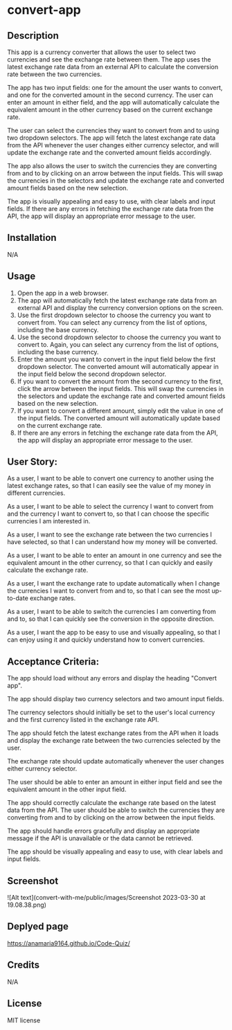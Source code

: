 # convert-app

## Description

This app is a currency converter that allows the user to select two currencies and see the exchange rate between them. The app uses the latest exchange rate data from an external API to calculate the conversion rate between the two currencies.

The app has two input fields: one for the amount the user wants to convert, and one for the converted amount in the second currency. The user can enter an amount in either field, and the app will automatically calculate the equivalent amount in the other currency based on the current exchange rate.

The user can select the currencies they want to convert from and to using two dropdown selectors. The app will fetch the latest exchange rate data from the API whenever the user changes either currency selector, and will update the exchange rate and the converted amount fields accordingly.

The app also allows the user to switch the currencies they are converting from and to by clicking on an arrow between the input fields. This will swap the currencies in the selectors and update the exchange rate and converted amount fields based on the new selection.

The app is visually appealing and easy to use, with clear labels and input fields. If there are any errors in fetching the exchange rate data from the API, the app will display an appropriate error message to the user.

## Installation

N/A

## Usage

1. Open the app in a web browser.
2. The app will automatically fetch the latest exchange rate data from an external API and display the currency conversion options on the screen.
3. Use the first dropdown selector to choose the currency you want to convert from. You can select any currency from the list of options, including the base currency.
4. Use the second dropdown selector to choose the currency you want to convert to. Again, you can select any currency from the list of options, including the base currency.
5. Enter the amount you want to convert in the input field below the first dropdown selector. The converted amount will automatically appear in the input field below the second dropdown selector.
6. If you want to convert the amount from the second currency to the first, click the arrow between the input fields. This will swap the currencies in the selectors and update the exchange rate and converted amount fields based on the new selection.
7. If you want to convert a different amount, simply edit the value in one of the input fields. The converted amount will automatically update based on the current exchange rate.
8. If there are any errors in fetching the exchange rate data from the API, the app will display an appropriate error message to the user.

## User Story:

As a user, I want to be able to convert one currency to another using the latest exchange rates, so that I can easily see the value of my money in different currencies.

As a user, I want to be able to select the currency I want to convert from and the currency I want to convert to, so that I can choose the specific currencies I am interested in.

As a user, I want to see the exchange rate between the two currencies I have selected, so that I can understand how my money will be converted.

As a user, I want to be able to enter an amount in one currency and see the equivalent amount in the other currency, so that I can quickly and easily calculate the exchange rate.

As a user, I want the exchange rate to update automatically when I change the currencies I want to convert from and to, so that I can see the most up-to-date exchange rates.

As a user, I want to be able to switch the currencies I am converting from and to, so that I can quickly see the conversion in the opposite direction.

As a user, I want the app to be easy to use and visually appealing, so that I can enjoy using it and quickly understand how to convert currencies.

## Acceptance Criteria:

The app should load without any errors and display the heading "Convert app".

The app should display two currency selectors and two amount input fields.

The currency selectors should initially be set to the user's local currency and the first currency listed in the exchange rate API.

The app should fetch the latest exchange rates from the API when it loads and display the exchange rate between the two currencies selected by the user.

The exchange rate should update automatically whenever the user changes either currency selector.

The user should be able to enter an amount in either input field and see the equivalent amount in the other input field.

The app should correctly calculate the exchange rate based on the latest data from the API.
The user should be able to switch the currencies they are converting from and to by clicking on the arrow between the input fields.

The app should handle errors gracefully and display an appropriate message if the API is unavailable or the data cannot be retrieved.

The app should be visually appealing and easy to use, with clear labels and input fields.

## Screenshot

![Alt text](convert-with-me/public/images/Screenshot 2023-03-30 at 19.08.38.png)

## Deplyed page

https://anamaria9164.github.io/Code-Quiz/

## Credits

N/A

## License

MIT license


